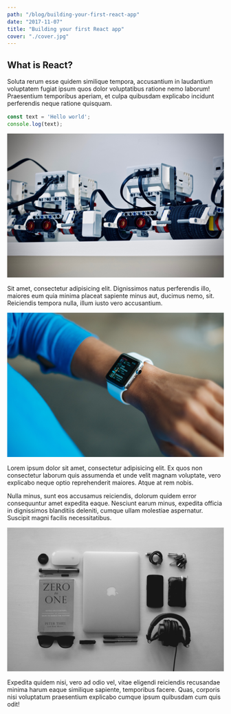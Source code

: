 ```yaml
---
path: "/blog/building-your-first-react-app"
date: "2017-11-07"
title: "Building your first React app"
cover: "./cover.jpg"
---
```


## What is React?

Soluta rerum esse quidem similique tempora, accusantium in laudantium voluptatem fugiat ipsum quos dolor voluptatibus ratione nemo laborum! Praesentium temporibus aperiam, et culpa quibusdam explicabo incidunt perferendis neque ratione quisquam.

```javascript
const text = 'Hello world';
console.log(text);
```

![First image](1.jpg)

Sit amet, consectetur adipisicing elit. Dignissimos natus perferendis illo, maiores eum quia minima placeat sapiente minus aut, ducimus nemo, sit. Reiciendis tempora nulla, illum iusto vero accusantium.

![Second image](2.jpg)

Lorem ipsum dolor sit amet, consectetur adipisicing elit. Ex quos non consectetur laborum quis assumenda et unde velit magnam voluptate, vero explicabo neque optio reprehenderit maiores. Atque at rem nobis.

Nulla minus, sunt eos accusamus reiciendis, dolorum quidem error consequuntur amet expedita eaque. Nesciunt earum minus, expedita officia in dignissimos blanditiis deleniti, cumque ullam molestiae aspernatur. Suscipit magni facilis necessitatibus.

![Third image](3.jpg)

Expedita quidem nisi, vero ad odio vel, vitae eligendi reiciendis recusandae minima harum eaque similique sapiente, temporibus facere. Quas, corporis nisi voluptatum praesentium explicabo cumque ipsum quibusdam cum quis odit!
